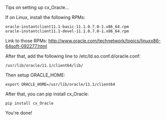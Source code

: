 Tips on setting up cx_Oracle...

If on Linux, install the following RPMs:

    oracle-instantclient11.1-basic-11.1.0.7.0-1.x86_64.rpm
    oracle-instantclient11.1-devel-11.1.0.7.0-1.x86_64.rpm

Link to those RPMs: http://www.oracle.com/technetwork/topics/linuxx86-64soft-092277.html

After that, add the following line to /etc/ld.so.conf.d/oracle.conf:

    /usr/lib/oracle/11.1/client64/lib/

Then setup ORACLE_HOME:

    export ORACLE_HOME=/usr/lib/oracle/11.1/client64

After that, you can pip install cx_Oracle:

    pip install cx_Oracle

You're done!